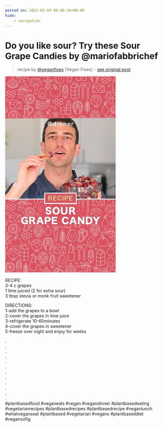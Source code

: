 ```yaml
---
posted on: 2022-02-09 06:08:16+00:00
hide:
    - navigation
---
```


# Do you like sour? Try these Sour Grape Candies by  @mariofabbrichef  

> recipe by [@veganfixes](https://www.instagram.com/veganfixes/) 
(Vegan Fixes) - [see original post](https://instagram.com/p/CZvvSo3py90)

![](../img/veganfixes_09-02-2022_0602.png)

  
RECIPE:  
3-4 c grapes  
1 lime juiced (2 for extra sour)  
3 tbsp stevia or monk fruit sweetener   
  
DIRECTIONS:  
1-add the grapes to a bowl  
2-cover the grapes in lime juice  
3-refrigerate 10-60minutes  
4-cover the grapes in sweetener   
5-freeze over night and enjoy for weeks  
  
.  
.  
.  
.  
.  
.  
.  
.  
.  
.  
.  
.  
\#plantbasedfood \#veganeats \#vegan \#vegandinner \#plantbasedeating \#vegetarianrecipes \#plantbasedrecipes \#plantbasedrecipe \#veganlunch \#whatveganseat \#plantbased \#vegetarian \#vegans \#plantbaseddiet \#vegansofig   